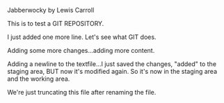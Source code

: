 Jabberwocky by Lewis Carroll

This is to test a GIT REPOSITORY.

I just added one more line. Let's see what GIT does.

Adding some more changes...adding more content.

Adding a newline to the textfile...I just saved the changes, "added" to the staging area, BUT now it's modified again. So it's now in the staging area and the working area.

We're just truncating this file after renaming the file.
